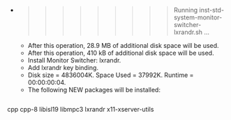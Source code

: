 * >>>>>>>>> Running inst-std-system-monitor-switcher-lxrandr.sh ...
  * After this operation, 28.9 MB of additional disk space will be used.
  * After this operation, 410 kB of additional disk space will be used.
  * Install Monitor Switcher: lxrandr.
  * Add lxrandr key binding.
  * Disk size = 4836004K. Space Used = 37992K. Runtime = 00:00:00:04.
  * The following NEW packages will be installed:
  ```bash
cpp cpp-8 libisl19 libmpc3 lxrandr
x11-xserver-utils
  ```
